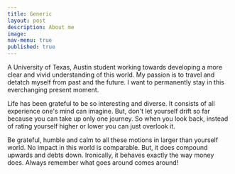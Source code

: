 ```yaml
---
title: Generic
layout: post
description: About me
image: 
nav-menu: true
published: true
---
```


A University of Texas, Austin student working towards developing a more clear and vivid understanding of this world. My passion is to travel and detatch myself from past and the future. I want to permanently stay in this everchanging present moment.

Life has been grateful to be so interesting and diverse. It consists of all experience one's mind can imagine. But, don't let yourself drift so far because you can take up only one journey. So when you look back, instead of rating yourself higher or lower you can just overlook it.

Be grateful, humble and calm to all these motions in larger than yourself world. No impact in this world is comparable. But, it does compound upwards and debts down. Ironically, it behaves exactly the way money does. Always remember what goes around comes around!
